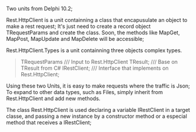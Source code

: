 Two units from Delphi 10.2;

Rest.HttpClient is a unit containning a class that encapusulate an object to make a rest request; 
It's just need to create a record object TRequestParams and create the class. 
Soon, the methods like MapGet, MapPost, MapUpdate and MapDelete will be accessible;

Rest.HttpClient.Types is a unit containning three objects complex types.
> TRequestParams /// Input to Rest.HttpClient
> TResult; /// Base on TResult from C#
> IRestClient; /// Interface that implements on Rest.HttpClient;

Using these two Units, it is easy to make requests where the traffic is Json;
To expand to other data types, such as Files, simply inherit from Rest.HttpClient and add new methods.

The class Rest.HttpClient is used declaring a variable IRestClient in a target classe, and passing a new instance by a 
constructor method or a especial method that receives a IRestClient;
 

